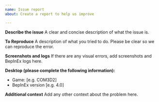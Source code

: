 ```yaml
---
name: Issue report
about: Create a report to help us improve

---
```


**Describe the issue**
A clear and concise description of what the issue is.

**To Reproduce**
A description of what you tried to do. Please be clear so we can reproduce the error.

**Screenshots and logs**
If there are any visual errors, add screenshots and BepInEx logs here.

**Desktop (please complete the following information):**
 - Game: [e.g. COM3D2]
 - BepInEx version [e.g. 4.0]

**Additional context**
Add any other context about the problem here.
